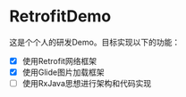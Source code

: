 # RetrofitDemo
这是个个人的研发Demo。目标实现以下的功能：
-[x] 使用Retrofit网络框架
-[x] 使用Glide图片加载框架
-[ ] 使用RxJava思想进行架构和代码实现
